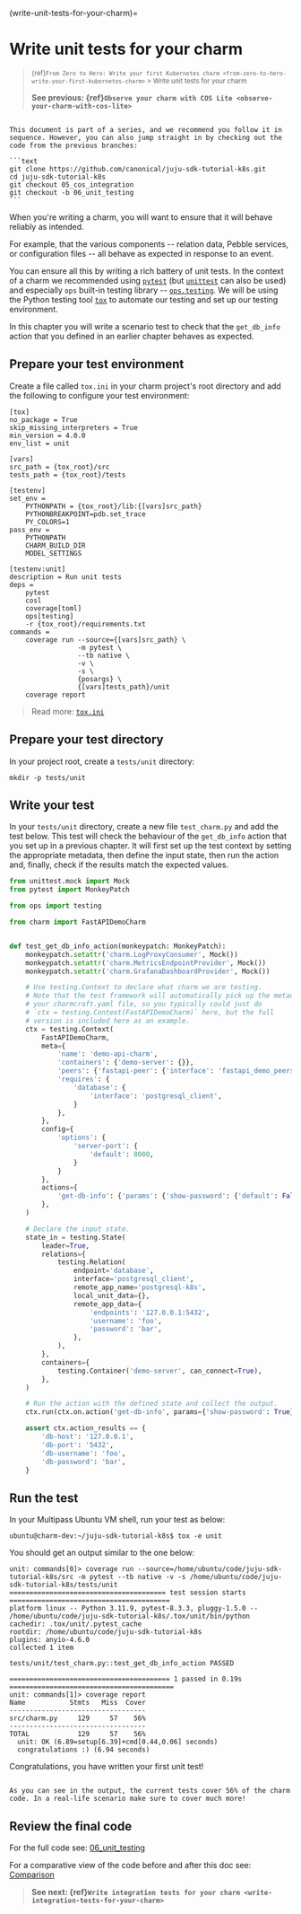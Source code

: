 (write-unit-tests-for-your-charm)=
# Write unit tests for your charm

> <small> {ref}`From Zero to Hero: Write your first Kubernetes charm <from-zero-to-hero-write-your-first-kubernetes-charm>` > Write unit tests for your charm</small>
> 
> **See previous: {ref}`Observe your charm with COS Lite <observe-your-charm-with-cos-lite>`**

````{important}

This document is part of a series, and we recommend you follow it in sequence. However, you can also jump straight in by checking out the code from the previous branches:

```text
git clone https://github.com/canonical/juju-sdk-tutorial-k8s.git
cd juju-sdk-tutorial-k8s
git checkout 05_cos_integration
git checkout -b 06_unit_testing
```

````

When you're writing a charm, you will want to ensure that it will behave reliably as intended.

For example, that the various components -- relation data, Pebble services, or configuration files -- all behave as expected in response to an event.

You can ensure all this by writing a rich battery of unit tests. In the context of a charm we recommended using [`pytest`](https://pytest.org/) (but [`unittest`](https://docs.python.org/3/library/unittest.html) can also be used) and especially `ops` built-in testing library -- [`ops.testing`](https://ops.readthedocs.io/en/latest/reference/ops-testing.html). We will be using the Python testing tool [`tox`](https://tox.wiki/en/4.14.2/index.html) to automate our testing and set up our testing environment.

<!-- TODO

This chapter and the next should be removed and the content spread throughout
each of the previous chapters. Each time a feature is added, a unit and
integration test should also be added. At the end of each chapter, before
manually checking the feature works, the user should run the tests to make sure
that they pass.

-->

In this chapter you will write a scenario test to check that the `get_db_info` action that you defined in an earlier chapter behaves as expected.

## Prepare your test environment

Create a file called `tox.ini` in your charm project's root directory and add the following to configure your test environment:

```
[tox]
no_package = True
skip_missing_interpreters = True
min_version = 4.0.0
env_list = unit

[vars]
src_path = {tox_root}/src
tests_path = {tox_root}/tests

[testenv]
set_env =
    PYTHONPATH = {tox_root}/lib:{[vars]src_path}
    PYTHONBREAKPOINT=pdb.set_trace
    PY_COLORS=1
pass_env =
    PYTHONPATH
    CHARM_BUILD_DIR
    MODEL_SETTINGS

[testenv:unit]
description = Run unit tests
deps =
    pytest
    cosl
    coverage[toml]
    ops[testing]
    -r {tox_root}/requirements.txt
commands =
    coverage run --source={[vars]src_path} \
                 -m pytest \
                 --tb native \
                 -v \
                 -s \
                 {posargs} \
                 {[vars]tests_path}/unit
    coverage report
```
> Read more: [`tox.ini`](https://tox.wiki/en/latest/config.html#tox-ini)

## Prepare your test directory

In your project root, create a `tests/unit` directory:

```text
mkdir -p tests/unit
```

## Write your test

In your `tests/unit` directory, create a new file `test_charm.py` and add the test below. This test will check the behaviour of the `get_db_info` action that you set up in a previous chapter. It will first set up the test context by setting the appropriate metadata, then define the input state, then run the action and, finally, check if the results match the expected values.

```python
from unittest.mock import Mock
from pytest import MonkeyPatch

from ops import testing

from charm import FastAPIDemoCharm


def test_get_db_info_action(monkeypatch: MonkeyPatch):
    monkeypatch.setattr('charm.LogProxyConsumer', Mock())
    monkeypatch.setattr('charm.MetricsEndpointProvider', Mock())
    monkeypatch.setattr('charm.GrafanaDashboardProvider', Mock())

    # Use testing.Context to declare what charm we are testing.
    # Note that the test framework will automatically pick up the metadata from
    # your charmcraft.yaml file, so you typically could just do
    # `ctx = testing.Context(FastAPIDemoCharm)` here, but the full
    # version is included here as an example.
    ctx = testing.Context(
        FastAPIDemoCharm,
        meta={
            'name': 'demo-api-charm',
            'containers': {'demo-server': {}},
            'peers': {'fastapi-peer': {'interface': 'fastapi_demo_peers'}},
            'requires': {
                'database': {
                    'interface': 'postgresql_client',
                }
            },
        },
        config={
            'options': {
                'server-port': {
                    'default': 8000,
                }
            }
        },
        actions={
            'get-db-info': {'params': {'show-password': {'default': False, 'type': 'boolean'}}}
        },
    )

    # Declare the input state.
    state_in = testing.State(
        leader=True,
        relations={
            testing.Relation(
                endpoint='database',
                interface='postgresql_client',
                remote_app_name='postgresql-k8s',
                local_unit_data={},
                remote_app_data={
                    'endpoints': '127.0.0.1:5432',
                    'username': 'foo',
                    'password': 'bar',
                },
            ),
        },
        containers={
            testing.Container('demo-server', can_connect=True),
        },
    )

    # Run the action with the defined state and collect the output.
    ctx.run(ctx.on.action('get-db-info', params={'show-password': True}), state_in)

    assert ctx.action_results == {
        'db-host': '127.0.0.1',
        'db-port': '5432',
        'db-username': 'foo',
        'db-password': 'bar',
    }
```

## Run the test

In your Multipass Ubuntu VM shell, run your test as below:

```text
ubuntu@charm-dev:~/juju-sdk-tutorial-k8s$ tox -e unit     
```

You should get an output similar to the one below:

```text                                             
unit: commands[0]> coverage run --source=/home/ubuntu/code/juju-sdk-tutorial-k8s/src -m pytest --tb native -v -s /home/ubuntu/code/juju-sdk-tutorial-k8s/tests/unit
======================================= test session starts ========================================
platform linux -- Python 3.11.9, pytest-8.3.3, pluggy-1.5.0 -- /home/ubuntu/code/juju-sdk-tutorial-k8s/.tox/unit/bin/python
cachedir: .tox/unit/.pytest_cache
rootdir: /home/ubuntu/code/juju-sdk-tutorial-k8s
plugins: anyio-4.6.0
collected 1 item                                                                                   

tests/unit/test_charm.py::test_get_db_info_action PASSED

======================================== 1 passed in 0.19s =========================================
unit: commands[1]> coverage report
Name           Stmts   Miss  Cover
----------------------------------
src/charm.py     129     57    56%
----------------------------------
TOTAL            129     57    56%
  unit: OK (6.89=setup[6.39]+cmd[0.44,0.06] seconds)
  congratulations :) (6.94 seconds)
```

Congratulations, you have written your first unit test!

```{caution}

As you can see in the output, the current tests cover 56% of the charm code. In a real-life scenario make sure to cover much more!
```

## Review the final code

For the full code see: [06_unit_testing](https://github.com/canonical/juju-sdk-tutorial-k8s/tree/06_unit_testing)

For a comparative view of the code before and after this doc see: [Comparison](https://github.com/canonical/juju-sdk-tutorial-k8s/compare/05_cos_integration...06_unit_testing)

> **See next: {ref}`Write integration tests for your charm <write-integration-tests-for-your-charm>`**
